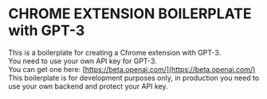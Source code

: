 # CHROME EXTENSION BOILERPLATE with GPT-3

This is a boilerplate for creating a Chrome extension with GPT-3.  
You need to use your own API key for GPT-3.  
You can get one here: [https://beta.openai.com/](https://beta.openai.com/)  
This boilerplate is for development purposes only, in production you need to use your own backend and protect your API key.  